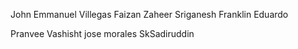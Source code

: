 John Emmanuel Villegas
Faizan Zaheer
Sriganesh
Franklin Eduardo

Pranvee Vashisht
jose morales
SkSadiruddin

